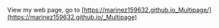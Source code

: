 View my web page, go to [https://marinez159632.github.io_Multipage/](https://marinez159632.github.io/_Multipage)
